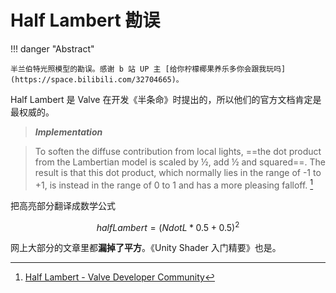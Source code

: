 # Half Lambert 勘误

!!! danger "Abstract"

    半兰伯特光照模型的勘误。感谢 b 站 UP 主 [给你柠檬椰果养乐多你会跟我玩吗](https://space.bilibili.com/32704665)。

Half Lambert 是 Valve 在开发《半条命》时提出的，所以他们的官方文档肯定是最权威的。

> ***Implementation***

> To soften the diffuse contribution from local lights, ==the dot product from the Lambertian model is scaled by ½, add ½ and squared==. The result is that this dot product, which normally lies in the range of -1 to +1, is instead in the range of 0 to 1 and has a more pleasing falloff. [^1]

把高亮部分翻译成数学公式

$$
halfLambert = (NdotL * 0.5 + 0.5)^2
$$

网上大部分的文章里都**漏掉了平方**。《Unity Shader 入门精要》也是。

[^1]: [Half Lambert - Valve Developer Community](https://developer.valvesoftware.com/wiki/Half_Lambert)